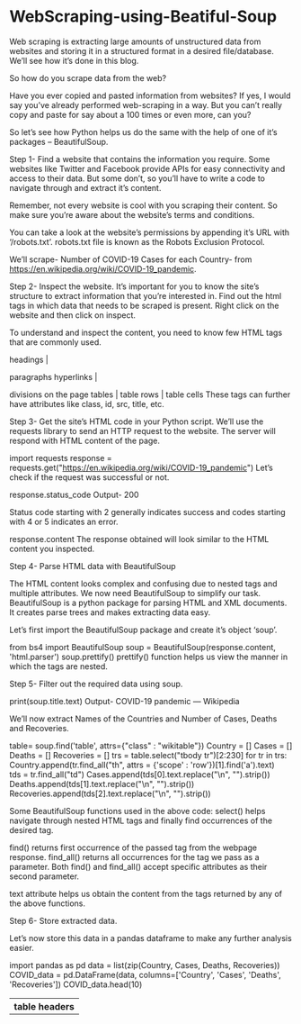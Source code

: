 # WebScraping-using-Beatiful-Soup


Web scraping is extracting large amounts of unstructured data from websites and storing it in a structured format in a desired file/database. We’ll see how it’s done in this blog.

So how do you scrape data from the web?

Have you ever copied and pasted information from websites?
If yes, I would say you’ve already performed web-scraping in a way. But you can’t really copy and paste for say about a 100 times or even more, can you?

So let’s see how Python helps us do the same with the help of one of it’s packages – BeautifulSoup.

Step 1- Find a website that contains the information you require.
Some websites like Twitter and Facebook provide APIs for easy connectivity and access to their data. But some don’t, so you’ll have to write a code to navigate through and extract it’s content.

Remember, not every website is cool with you scraping their content. So make sure you’re aware about the website’s terms and conditions.

You can take a look at the website’s permissions by appending it’s URL with ‘/robots.txt’.
robots.txt file is known as the Robots Exclusion Protocol.

We’ll scrape-
Number of COVID-19 Cases for each Country-
from https://en.wikipedia.org/wiki/COVID-19_pandemic.

Step 2- Inspect the website.
It’s important for you to know the site’s structure to extract information that you’re interested in. Find out the html tags in which data that needs to be scraped is present.
Right click on the website and then click on inspect.

To understand and inspect the content, you need to know few HTML tags that are commonly used.
<head> headings | <p> paragraphs
<a> hyperlinks | <div> divisions on the page
<table> tables | <th> table headers
<tr> table rows | <tr> table cells
These tags can further have attributes like class, id, src, title, etc.



Step 3- Get the site’s HTML code in your Python script.
We’ll use the requests library to send an HTTP request to the website. The server will respond with HTML content of the page.

import requests 
response = requests.get("https://en.wikipedia.org/wiki/COVID-19_pandemic")
Let’s check if the request was successful or not.

response.status_code
Output- 200

Status code starting with 2 generally indicates success and codes starting with 4 or 5 indicates an error.

response.content
The response obtained will look similar to the HTML content you inspected.

Step 4- Parse HTML data with BeautifulSoup

The HTML content looks complex and confusing due to nested tags and multiple attributes. We now need BeautifulSoup to simplify our task.
BeautifulSoup is a python package for parsing HTML and XML documents. It creates parse trees and makes extracting data easy.

Let’s first import the BeautifulSoup package and create it’s object ‘soup’.

from bs4 import BeautifulSoup
soup = BeautifulSoup(response.content, 'html.parser')
soup.prettify()
prettify() function helps us view the manner in which the tags are nested.

Step 5- Filter out the required data using soup.


print(soup.title.text)
Output- COVID-19 pandemic — Wikipedia

We’ll now extract Names of the Countries and Number of Cases, Deaths and Recoveries.

table= soup.find('table', attrs={"class" : "wikitable"})
Country = []
Cases = []
Deaths = []
Recoveries = []
trs = table.select("tbody tr")[2:230]
for tr in trs:
    Country.append(tr.find_all("th", attrs = {'scope' : 'row'})[1].find('a').text)   
    tds = tr.find_all("td")
    Cases.append(tds[0].text.replace("\n", "").strip())
    Deaths.append(tds[1].text.replace("\n", "").strip())
    Recoveries.append(tds[2].text.replace("\n", "").strip())

    
Some BeautifulSoup functions used in the above code:
select() helps navigate through nested HTML tags and finally find occurrences of the desired tag.

find() returns first occurrence of the passed tag from the webpage response.
find_all() returns all occurrences for the tag we pass as a parameter.
Both find() and find_all() accept specific attributes as their second parameter.

text attribute helps us obtain the content from the tags returned by any of the above functions.

Step 6- Store extracted data.

Let’s now store this data in a pandas dataframe to make any further analysis easier.

import pandas as pd
data = list(zip(Country, Cases, Deaths, Recoveries))
COVID_data = pd.DataFrame(data, columns=['Country', 'Cases', 'Deaths', 'Recoveries'])
COVID_data.head(10)
